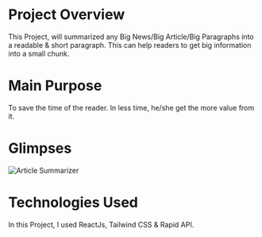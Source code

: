 # Project Overview 
This Project, will summarized any Big News/Big Article/Big Paragraphs into a readable & short paragraph. This can help readers to get big information into a small chunk. 

# Main Purpose 
To save the time of the reader. In less time, he/she get the more value from it. 

# Glimpses 
![Article Summarizer](https://github.com/user-attachments/assets/b548716e-9301-4c54-9903-df3adad56560)

# Technologies Used 
In this Project, I used ReactJs, Tailwind CSS & Rapid API.

